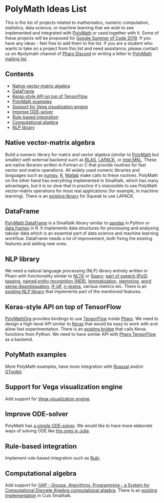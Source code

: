 # PolyMath Ideas List

This is the list of projects related to mathematics, numeric computation, statistics, data science, or machine learning that we wish to see implemented and integrated with [PolyMath](https://github.com/PolyMathOrg/PolyMath) or used together with it. Some of these projects will be proposed for [Google Summer of Code 2019](https://developers.google.com/open-source/gsoc/timeline). If you have any ideas - feel free to add them to the list. If you are a student who wants to take on a project from this list and need assistance, please contact us on #polymath channel of [Pharo Discord](https://pharo.org/community) or writing a letter to [PolyMath mailing list](http://groups.google.com/group/polymath-project).

## Contents
- [Native vector-matrix algebra](#native-vector-matrix-algebra)
- [DataFrame](#dataframe)
- [Keras-style API on top of TensorFlow](#keras-style-api-on-top-of-tensorflow)
- [PolyMath examples](#polymath-examples)
- [Support for Vega visualization engine](#support-for-vega-visualization-engine)
- [Improve ODE-solver](#improve-ode-solver)
- [Rule-based integration](#rule-based-integration)
- [Computational algebra](#computational-algebra)
- [NLP library](#nlp-library)

## Native vector-matrix algebra

Build a numeric library for matrix and vector algebra (similar to [PolyMath](https://github.com/PolyMathOrg/PolyMath) but smaller) with external backend such as  [BLAS](http://www.netlib.org/blas/), [LAPACK](http://www.netlib.org/lapack/), or [Intel MKL](https://software.intel.com/en-us/mkl). These are native libraries written in Fortran or C that provide routines for fast vector and matrix operations. All widely used numeric libraries and languages such as [numpy](http://www.numpy.org/), [R](https://www.r-project.org/), [Matlab](https://www.mathworks.com/products/matlab.html) make calls to these routines. PolyMath on the other hand has everything implemented in Smalltalk, which has many advantages, but it is so slow that in practice it's impossible to use PolyMath vector-matrix operations for most real applications (for example, in machine learning). There is an [existing library](http://www.squeaksource.com/Smallapack.html) for Squeak to use LAPACK.

## DataFrame

[PolyMath DataFrame](https://github.com/PolyMathOrg/DataFrame) is a Smalltalk library similar to [pandas](https://pandas.pydata.org/) in Python or [data.frames](https://www.rdocumentation.org/packages/base/versions/3.5.1/topics/data.frame) in R. It implements data structures for processing and analysing tabular data which is an essential part of data science and machine learning workflow. DataFrame needs a lot of improvement, both fixing the existing features and adding new ones.

## NLP library

We need a natural language processing (NLP) library entirely written in Pharo with functionality similar to [NLTK](https://www.nltk.org/) or [Spacy](https://spacy.io/): [part of speech (PoS) tagging](https://en.wikipedia.org/wiki/Part-of-speech_tagging), [named entity recognition (NER)](https://en.wikipedia.org/wiki/Named-entity_recognition), [lemmatization](https://en.wikipedia.org/wiki/Lemmatisation), [stemming](https://en.wikipedia.org/wiki/Stemming), [word sense disambiguation](https://en.wikipedia.org/wiki/Word-sense_disambiguation), [tf-idf](https://en.wikipedia.org/wiki/Tf%E2%80%93idf), [n-grams](https://en.wikipedia.org/wiki/N-gram), various metrics etc. There is an [existing NLP library](https://github.com/mark-watson/nlp_smalltalk) that implements part of the mentioned features.

## Keras-style API on top of TensorFlow

[PolyMathOrg](https://github.com/PolyMathOrg/libtensorflow-pharo-bindings) provides bindings to use [TensorFlow](https://www.tensorflow.org/) inside [Pharo](https://pharo.org/). We need to design a high-level API similar to [Keras](https://keras.io/) that would be easy to work with and allow fast experimentation. There is an [existing bridge](https://github.com/ObjectProfile/KerasWrapper) that calls Keras functions from Python. We need to have similar API with [Pharo TensorFlow](https://github.com/PolyMathOrg/libtensorflow-pharo-bindings) as a backend.

## PolyMath examples

More PolyMath examples, have more integration with [Roassal](http://agilevisualization.com/) and/or [GToolkit](https://github.com/feenkcom/gtoolkit).

## Support for Vega visualization engine

Add support for [Vega visualization engine](https://vega.github.io/vega/).

## Improve ODE-solver

PolyMath has [a simple ODE-solver](https://github.com/PolyMathOrg/PolyMath/tree/development/src/Math-ODE). We would like to have more elaborate ways of solving ODE like [the ones in Julia](https://openresearchsoftware.metajnl.com/articles/10.5334/jors.151/).

## Rule-based integration

Implement rule-based integration such as [Rubi](https://rulebasedintegration.org/).

## Computational algebra

Add support for [GAP - Groups, Algorithms, Programming - a System for Computational Discrete Algebra computational algebra](https://www.gap-system.org/). There is an [existing implementation](https://github.com/len/Mathematics) in Cuis Smalltalk.
